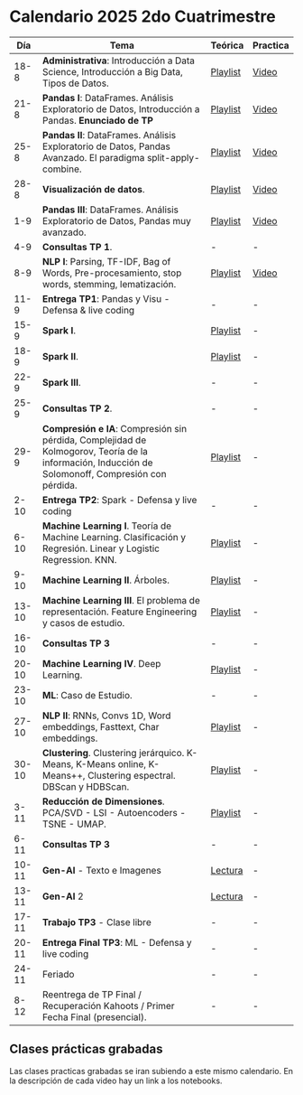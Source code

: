 # Calendario 2025 2do Cuatrimestre

| Día   | Tema                                                                                                                                                | Teórica                                                                                       | Practica |
|-------|----------------------------------------------------------------------------------------------------------------------------------------------------|-----------------------------------------------------------------------------------------------|----------|
| 18-8  | **Administrativa**: Introducción a Data Science, Introducción a Big Data, Tipos de Datos.                                                        | [Playlist](https://www.youtube.com/playlist?list=PLeo_qKwGPZYevnuxYBfrvQ32zJJE2--Y4)          | [Video](https://youtu.be/2ywjtiS4nVI)        |
| 21-8  | **Pandas I**: DataFrames. Análisis Exploratorio de Datos, Introducción a Pandas. **Enunciado de TP**                                           | [Playlist](https://youtube.com/playlist?list=PLeo_qKwGPZYcRxxR-GNmBcLbujTieWpQQ)              | [Video](https://youtu.be/U2PAFt8JJKw)        |
| 25-8  | **Pandas II**: DataFrames. Análisis Exploratorio de Datos, Pandas Avanzado. El paradigma split-apply-combine.                                   | [Playlist](https://www.youtube.com/playlist?list=PLeo_qKwGPZYf9d23qU6_t6hl7ufyfclyW)          | [Video](https://youtu.be/3GF7_aI1dRs)        |
| 28-8  | **Visualización de datos**.                                                                                                                       | [Playlist](https://www.youtube.com/playlist?list=PLeo_qKwGPZYf-OzcYqlPIJdU1AHQYb3Ga)          | [Video](https://youtu.be/ng_fuyjPltY)        |
| 1-9   | **Pandas III**: DataFrames. Análisis Exploratorio de Datos, Pandas muy avanzado.                                                                 | [Playlist](https://www.youtube.com/playlist?list=PLeo_qKwGPZYeu0ToyqSvq4fmUBrmRTkCp)          | [Video](https://youtu.be/VNedIV54XJQ)        |
| 4-9   | **Consultas TP 1**.                                                                                                                               | -                                                                                             | -        |
| 8-9   | **NLP I**: Parsing, TF-IDF, Bag of Words, Pre-procesamiento, stop words, stemming, lematización.                                                | [Playlist](https://www.youtube.com/playlist?list=PLeo_qKwGPZYfkL8tu3Mg3_5xb1UYGvjWH)          | [Video](https://drive.google.com/file/d/1qRrP90SBHq8Aq8pCVRiMuVHIUVY6DbAP/view)        |
| 11-9  | **Entrega TP1**: Pandas y Visu - Defensa & live coding                                                                                            | -                                                                                             | -        |
| 15-9  | **Spark I**.                                                                                                                                      | [Playlist](https://www.youtube.com/playlist?list=PLeo_qKwGPZYck1nRMGJFeWIN2W5IrxoLO)          | -        |
| 18-9  | **Spark II**.                                                                                                                                     | [Playlist](https://www.youtube.com/playlist?list=PLeo_qKwGPZYeu_JRN8eQgzJUfaXUrhsk2)          | -        |
| 22-9  | **Spark III**.                                                                                                                                    | -                                                                                             | -        |
| 25-9  | **Consultas TP 2**.                                                                                                                               | -                                                                                             | -        |
| 29-9  | **Compresión e IA**: Compresión sin pérdida, Complejidad de Kolmogorov, Teoría de la información, Inducción de Solomonoff, Compresión con pérdida. | [Playlist](https://www.youtube.com/playlist?list=PLeo_qKwGPZYfKGWLlVG8J86OzRgJ8NLcJ)          | -        |
| 2-10  | **Entrega TP2**: Spark - Defensa y live coding                                                                                                    | -                                                                                             | -        |
| 6-10  | **Machine Learning I**. Teoría de Machine Learning. Clasificación y Regresión. Linear y Logistic Regression. KNN.                               | [Playlist](https://www.youtube.com/playlist?list=PLeo_qKwGPZYesnp_BG0RejQCfHnlthj-5)          | -        |
| 9-10  | **Machine Learning II**. Árboles.                                                                                                                 | [Playlist](https://www.youtube.com/playlist?list=PLeo_qKwGPZYeJQb-M1nE_cnj43uOKZtf2)          | -        |
| 13-10 | **Machine Learning III**. El problema de representación. Feature Engineering y casos de estudio.                                                  | [Playlist](https://www.youtube.com/playlist?list=PLeo_qKwGPZYf9JstrrlXBf_SSg66aEJQk)          | -        |
| 16-10 | **Consultas TP 3**                                                                                                                                | -                                                                                             | -        |
| 20-10 | **Machine Learning IV**. Deep Learning.                                                                                                           | [Playlist](https://www.youtube.com/playlist?list=PLeo_qKwGPZYeMhP2KGFWFHNDesRCyRB5j)          | -        |
| 23-10 | **ML**: Caso de Estudio.                                                                                                                          | -                                                                                             | -        |
| 27-10 | **NLP II**: RNNs, Convs 1D, Word embeddings, Fasttext, Char embeddings.                                                                         | [Playlist](https://www.youtube.com/playlist?list=PLeo_qKwGPZYc3ZKiKx5GJVHc1Qwsejgmx)          | -        |
| 30-10 | **Clustering**. Clustering jerárquico. K-Means, K-Means online, K-Means++, Clustering espectral. DBScan y HDBScan.                             | [Playlist](https://www.youtube.com/playlist?list=PLeo_qKwGPZYd6IYbQsMwPSIbDNGsuqByW)          | -        |
| 3-11  | **Reducción de Dimensiones**. PCA/SVD - LSI - Autoencoders - TSNE - UMAP.                                                                       | [Playlist](https://www.youtube.com/playlist?list=PLeo_qKwGPZYeTvoYdNOR9alvMUMfwq-1Z)          | -        |
| 6-11  | **Consultas TP 3**                                                                                                                                | -                                                                                             | -        |
| 10-11 | **Gen-AI** - Texto e Imagenes                                                                                                                     | [Lectura](https://drive.google.com/file/d/1GEA-D-8802wsDNNPlYXE7IyeV8fwbuid/view?usp=sharing) | -        |
| 13-11 | **Gen-AI** 2                                                                                                                                      | [Lectura](https://drive.google.com/file/d/1GEA-D-8802wsDNNPlYXE7IyeV8fwbuid/view?usp=sharing) | -        |
| 17-11 | **Trabajo TP3** - Clase libre                                                                                                                     | -                                                                                             | -        |
| 20-11 | **Entrega Final TP3**: ML - Defensa y live coding                                                                                                 | -                                                                                             | -        |
| 24-11 | Feriado                                                                                                                                            | -                                                                                             | -        |
| 8-12  | Reentrega de TP Final / Recuperación Kahoots / Primer Fecha Final (presencial).                                                                   | -                                                                                             | -        |

## Clases prácticas grabadas

Las clases practicas grabadas se iran subiendo a este mismo calendario. En la descripción de cada video hay un link a
los notebooks.
